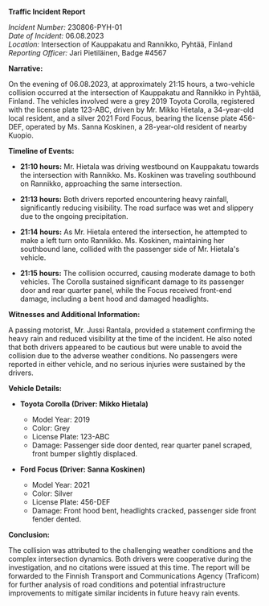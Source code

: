 **Traffic Incident Report**

*Incident Number:* 230806-PYH-01  
*Date of Incident:* 06.08.2023  
*Location:* Intersection of Kauppakatu and Rannikko, Pyhtää, Finland  
*Reporting Officer:* Jari Pietiläinen, Badge #4567  

**Narrative:**

On the evening of 06.08.2023, at approximately 21:15 hours, a two-vehicle collision occurred at the intersection of Kauppakatu and Rannikko in Pyhtää, Finland. The vehicles involved were a grey 2019 Toyota Corolla, registered with the license plate 123-ABC, driven by Mr. Mikko Hietala, a 34-year-old local resident, and a silver 2021 Ford Focus, bearing the license plate 456-DEF, operated by Ms. Sanna Koskinen, a 28-year-old resident of nearby Kuopio.

**Timeline of Events:**

- **21:10 hours:** Mr. Hietala was driving westbound on Kauppakatu towards the intersection with Rannikko. Ms. Koskinen was traveling southbound on Rannikko, approaching the same intersection.

- **21:13 hours:** Both drivers reported encountering heavy rainfall, significantly reducing visibility. The road surface was wet and slippery due to the ongoing precipitation.

- **21:14 hours:** As Mr. Hietala entered the intersection, he attempted to make a left turn onto Rannikko. Ms. Koskinen, maintaining her southbound lane, collided with the passenger side of Mr. Hietala's vehicle.

- **21:15 hours:** The collision occurred, causing moderate damage to both vehicles. The Corolla sustained significant damage to its passenger door and rear quarter panel, while the Focus received front-end damage, including a bent hood and damaged headlights.

**Witnesses and Additional Information:**

A passing motorist, Mr. Jussi Rantala, provided a statement confirming the heavy rain and reduced visibility at the time of the incident. He also noted that both drivers appeared to be cautious but were unable to avoid the collision due to the adverse weather conditions. No passengers were reported in either vehicle, and no serious injuries were sustained by the drivers.

**Vehicle Details:**

- **Toyota Corolla (Driver: Mikko Hietala)**
  - Model Year: 2019
  - Color: Grey
  - License Plate: 123-ABC
  - Damage: Passenger side door dented, rear quarter panel scraped, front bumper slightly displaced.

- **Ford Focus (Driver: Sanna Koskinen)**
  - Model Year: 2021
  - Color: Silver
  - License Plate: 456-DEF
  - Damage: Front hood bent, headlights cracked, passenger side front fender dented.

**Conclusion:**

The collision was attributed to the challenging weather conditions and the complex intersection dynamics. Both drivers were cooperative during the investigation, and no citations were issued at this time. The report will be forwarded to the Finnish Transport and Communications Agency (Traficom) for further analysis of road conditions and potential infrastructure improvements to mitigate similar incidents in future heavy rain events.